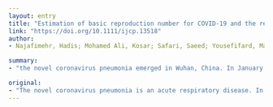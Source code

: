 ```yaml
---
layout: entry
title: "Estimation of basic reproduction number for COVID-19 and the reasons for its differences"
link: "https://doi.org/10.1111/ijcp.13518"
author:
- Najafimehr, Hadis; Mohamed Ali, Kosar; Safari, Saeed; Yousefifard, Mahmoud; Hosseini, Mostafa

summary:
- "the novel coronavirus pneumonia emerged in Wuhan, China. In January 2020, WHO confirmed it as a sustained human to human disease. By March 2020, COVID-19 had been transmitted around the world rapidly and every day large number of new cases were registered. The disease is a leaped type of coronanavirus family such as Severe Acute Respiratory Syndrome (SARS) The disease has been transmitted from wild animals to human by March 2020."

original:
- "The novel coronavirus pneumonia is an acute respiratory disease. In December 2019, this disease emerged in Wuhan, China. The Chinese government called it SARS-CoV-2 which was subsequently named COVID-19 by the World Health Organization (WHO) [1]. In January 2020, WHO confirmed it as a sustained human to human disease [2]. By March 2020, COVID-19 had been transmitted round the world rapidly and every day large number of new cases were registered. COVID-19 is a leaped type of coronavirus family such as Severe Acute Respiratory Syndrome (SARS) and the Middle East Respiratory Syndrome (MERS) that has been transmitted from wild animals to human [3]."
---
```


